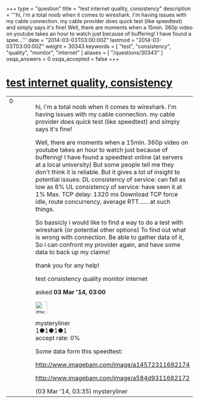 +++
type = "question"
title = "test internet quality, consistency"
description = '''hi, i&#x27;m a total noob when it comes to wireshark. I&#x27;m having issues with my cable connection. my cable provider does quick test (like speedtest) and simply says it&#x27;s fine! Well, there are moments when a 15min. 360p video on youtube takes an hour to watch just because of buffering! I have found a spee...'''
date = "2014-03-03T03:00:00Z"
lastmod = "2014-03-03T03:00:00Z"
weight = 30343
keywords = [ "test", "consistency", "quality", "monitor", "internet" ]
aliases = [ "/questions/30343" ]
osqa_answers = 0
osqa_accepted = false
+++

<div class="headNormal">

# [test internet quality, consistency](/questions/30343/test-internet-quality-consistency)

</div>

<div id="main-body">

<div id="askform">

<table id="question-table" style="width:100%;"><colgroup><col style="width: 50%" /><col style="width: 50%" /></colgroup><tbody><tr class="odd"><td style="width: 30px; vertical-align: top"><div class="vote-buttons"><div id="post-30343-score" class="post-score" title="current number of votes">0</div><div id="favorite-count" class="favorite-count"></div></div></td><td><div id="item-right"><div class="question-body"><p>hi, i'm a total noob when it comes to wireshark. I'm having issues with my cable connection. my cable provider does quick test (like speedtest) and simply says it's fine!</p><p>Well, there are moments when a 15min. 360p video on youtube takes an hour to watch just because of buffering! I have found a speedtest online (at servers at a local university) But some people tell me they don't think it is reliable. But it gives a lot of insight to potential issues: DL consistency of service: can fall as low as 6% UL consistency of service: have seen it at 1% Max. TCP delay: 1320 ms Download TCP force idle, route concurrency, average RTT...... at such things.</p><p>So bassicly i would like to find a way to do a test with wireshark (or potential other options) To find out what is wrong with connection. Be able to gather data of it, So i can confront my provider again, and have some data to back up my claims!</p><p>thank you for any help!</p></div><div id="question-tags" class="tags-container tags">test consistency quality monitor internet</div><div id="question-controls" class="post-controls"></div><div class="post-update-info-container"><div class="post-update-info post-update-info-user"><p>asked <strong>03 Mar '14, 03:00</strong></p><img src="https://secure.gravatar.com/avatar/7025b3a9a4a694dc0baaf1902fc3af17?s=32&amp;d=identicon&amp;r=g" class="gravatar" width="32" height="32" alt="mysteryliner&#39;s gravatar image" /><p>mysteryliner<br />
<span class="score" title="1 reputation points">1</span><span title="1 badges"><span class="badge1">●</span><span class="badgecount">1</span></span><span title="1 badges"><span class="silver">●</span><span class="badgecount">1</span></span><span title="1 badges"><span class="bronze">●</span><span class="badgecount">1</span></span><br />
<span class="accept_rate" title="Rate of the user&#39;s accepted answers">accept rate:</span> <span title="mysteryliner has no accepted answers">0%</span></p></div></div><div id="comments-container-30343" class="comments-container"><span id="30344"></span><div id="comment-30344" class="comment"><div id="post-30344-score" class="comment-score"></div><div class="comment-text"><p>Some data form this speedtest:</p><p><a href="http://www.imagebam.com/image/a14572311682174">http://www.imagebam.com/image/a14572311682174</a></p><p><a href="http://www.imagebam.com/image/a584d9311682172">http://www.imagebam.com/image/a584d9311682172</a></p></div><div id="comment-30344-info" class="comment-info"><span class="comment-age">(03 Mar '14, 03:35)</span> mysteryliner</div></div></div><div id="comment-tools-30343" class="comment-tools"></div><div class="clear"></div><div id="comment-30343-form-container" class="comment-form-container"></div><div class="clear"></div></div></td></tr></tbody></table>

</div>

</div>


